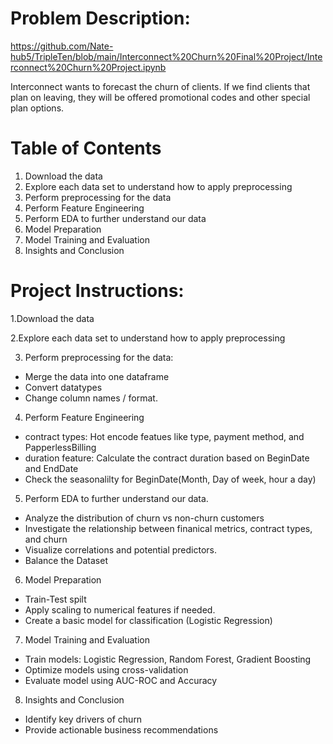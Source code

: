 # Problem Description:
https://github.com/Nate-hub5/TripleTen/blob/main/Interconnect%20Churn%20Final%20Project/Interconnect%20Churn%20Project.ipynb 

Interconnect wants to forecast the churn of clients. If we find clients that plan on leaving, they will be offered promotional codes and other special plan options.

# Table of Contents
1. Download the data
2. Explore each data set to understand how to apply preprocessing
3. Perform preprocessing for the data
4. Perform Feature Engineering
5. Perform EDA to further understand our data
6. Model Preparation
7. Model Training and Evaluation
8. Insights and Conclusion



# Project Instructions:
1.Download the data

2.Explore each data set to understand how to apply preprocessing

3. Perform preprocessing for the data:
   
* Merge the data into one dataframe
* Convert datatypes
* Change column names / format.
  
4. Perform Feature Engineering
* contract types: Hot encode featues like type, payment method, and PapperlessBilling
* duration feature: Calculate the contract duration based on BeginDate and EndDate
* Check the seasonalilty for BeginDate(Month, Day of week, hour a day)
  
5. Perform EDA to further understand our data.
* Analyze the distribution of churn vs non-churn customers
* Investigate the relationship between finanical metrics, contract types, and churn
* Visualize correlations and potential predictors.
* Balance the Dataset
  
6. Model Preparation
* Train-Test spilt
* Apply scaling to numerical features if needed.
* Create a basic model for classification (Logistic Regression)
  
7. Model Training and Evaluation
* Train models: Logistic Regression, Random Forest, Gradient Boosting
* Optimize models using cross-validation
* Evaluate model using AUC-ROC and Accuracy
  
8. Insights and Conclusion
* Identify key drivers of churn
* Provide actionable business recommendations
